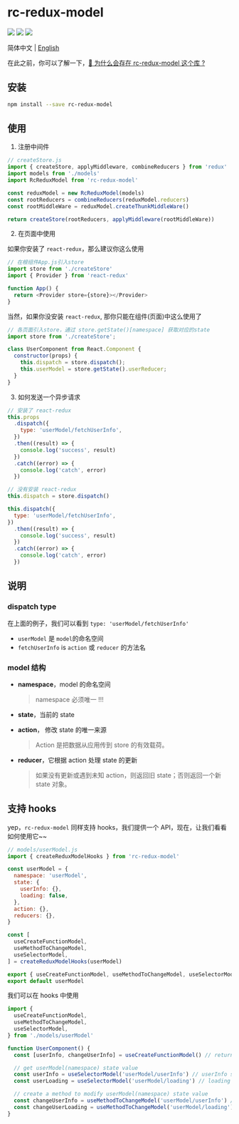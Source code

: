 # rc-redux-model

<img src="https://img.shields.io/badge/rc--redux--modal-v0.0.1-blue" />

<img src="https://img.shields.io/badge/redux-^4.0.1-yellow" />

<img src="https://img.shields.io/badge/author-PDK-inactive" />

简体中文 | [English](./README.en.md)

在此之前，你可以了解一下，[🌈 为什么会存在 rc-redux-model 这个库 ?](./REASON.md)

## 安装

```bash
npm install --save rc-redux-model
```

## 使用

1. 注册中间件

```js
// createStore.js
import { createStore, applyMiddleware, combineReducers } from 'redux'
import models from './models'
import RcReduxModel from 'rc-redux-model'

const reduxModel = new RcReduxModel(models)
const rootReducers = combineReducers(reduxModel.reducers)
const rootMiddleWare = reduxModel.createThunkMiddleWare()

return createStore(rootReducers, applyMiddleware(rootMiddleWare))
```

2. 在页面中使用

如果你安装了 `react-redux`，那么建议你这么使用

```js
// 在根组件App.js引入store
import store from './createStore'
import { Provider } from 'react-redux'

function App() {
  return <Provider store={store}></Provider>
}
```

当然，如果你没安装 `react-redux`, 那你只能在组件(页面)中这么使用了

```js
// 各页面引入store，通过 store.getState()[namespace] 获取对应的state
import store from './createStore';

class UserComponent from React.Component {
  constructor(props) {
    this.dispatch = store.dispatch();
    this.userModel = store.getState().userReducer;
  }
}
```

3. 如何发送一个异步请求

```js
// 安装了 react-redux
this.props
  .dispatch({
    type: 'userModel/fetchUserInfo',
  })
  .then((result) => {
    console.log('success', result)
  })
  .catch((error) => {
    console.log('catch', error)
  })

// 没有安装 react-redux
this.dispatch = store.dispatch()

this.dispatch({
  type: 'userModel/fetchUserInfo',
})
  .then((result) => {
    console.log('success', result)
  })
  .catch((error) => {
    console.log('catch', error)
  })
```

## 说明

### dispatch type

在上面的例子，我们可以看到 `type: 'userModel/fetchUserInfo'`

- `userModel` 是 `model`的命名空间
- `fetchUserInfo` is `action` 或 `reducer` 的方法名

### model 结构

- **namespace**，model 的命名空间

  > namespace 必须唯一 !!!

- **state**，当前的 state

- **action**， 修改 state 的唯一来源

  > Action 是把数据从应用传到 store 的有效载荷。

- **reducer**，它根据 action 处理 state 的更新

  > 如果没有更新或遇到未知 action，则返回旧 state；否则返回一个新 state 对象。

## 支持 hooks

yep，`rc-redux-model` 同样支持 hooks，我们提供一个 API，现在，让我们看看如何使用它~~

```js
// models/userModel.js
import { createReduxModelHooks } from 'rc-redux-model'

const userModel = {
  namespace: 'userModel',
  state: {
    userInfo: {},
    loading: false,
  },
  action: {},
  reducers: {},
}

const [
  useCreateFunctionModel,
  useMethodToChangeModel,
  useSelectorModel,
] = createReduxModelHooks(userModel)

export { useCreateFunctionModel, useMethodToChangeModel, useSelectorModel }
export default userModel
```

我们可以在 hooks 中使用

```js
import {
  useCreateFunctionModel,
  useMethodToChangeModel,
  useSelectorModel,
} from './models/userModel'

function UserComponent() {
  const [userInfo, changeUserInfo] = useCreateFunctionModel() // return userInfo state and change userInfo function

  // get userModel(namespace) state value
  const userInfo = useSelectorModel('userModel/userInfo') // userInfo state value
  const userLoading = useSelectorModel('userModel/loading') // loading state value

  // create a method to modify userModel(namespace) state value
  const changeUserInfo = useMethodToChangeModel('userModel/userInfo') // change userInfo state value
  const changeUserLoading = useMethodToChangeModel('userModel/loading') // change loading state value
}
```
